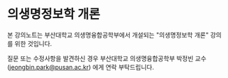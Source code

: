 # 의생명정보학 개론

본 강의노트는 부산대학교 의생명융합공학부에서 개설되는 "의생명정보학 개론" 강의를 위한 것입니다.

질문 또는 수정사항을 발견하신 경우 부산대학교 의생명융합공학부 박정빈 교수 (jeongbin.park@pusan.ac.kr) 에게 연락 부탁드립니다.
